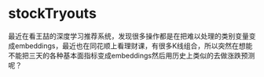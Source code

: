 # stockTryouts
最近在看王喆的深度学习推荐系统，发现很多操作都是在把难以处理的类别变量变成embeddings，最近也在同花顺上看理财课，有很多K线组合，所以突然在想能不能把三天的各种基本面指标变成embeddings然后用历史上类似的去做涨跌预测呢？
